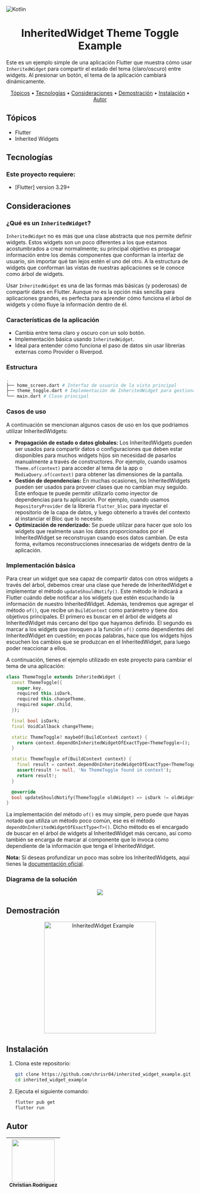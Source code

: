 ![Kotlin](https://img.shields.io/badge/Flutter-3.29-blue.svg?style=flat-square)

<h1 align="center">
    InheritedWidget Theme Toggle Example
</h1>

Este es un ejemplo simple de una aplicación Flutter que muestra cómo usar `InheritedWidget` para compartir el estado del tema (claro/oscuro) entre widgets. Al presionar un botón, el tema de la aplicación cambiará dinámicamente.

<p align="center">
  <a href="#tópicos">Tópicos</a> •
  <a href="#tecnologías">Tecnologías</a> •
  <a href="#consideraciones">Consideraciones</a> •
  <a href="#demostración">Demostración</a> •
  <a href="#instalación">Instalación</a> •
  <a href="#autor">Autor</a>
</p>

## Tópicos

* Flutter
* Inherited Widgets

## Tecnologías

### Este proyecto requiere:
- [Flutter] version 3.29+

## Consideraciones

### ¿Qué es un `InheritedWidget`?

`InheritedWidget` no es más que una clase abstracta que nos permite definir widgets. Estos widgets son un poco diferentes a los que estamos acostumbrados a crear normalmente; su principal objetivo es propagar información entre los demás componentes que conforman la interfaz de usuario, sin importar qué tan lejos estén el uno del otro. A la estructura de widgets que conforman las vistas de nuestras aplicaciones se le conoce como árbol de widgets. 

Usar `InheritedWidget` es una de las formas más básicas (y poderosas) de compartir datos en Flutter. Aunque no es la opción más sencilla para aplicaciones grandes, es perfecta para aprender cómo funciona el árbol de widgets y cómo fluye la información dentro de él.

### Características de la aplicación

- Cambia entre tema claro y oscuro con un solo botón.
- Implementación básica usando `InheritedWidget`.
- Ideal para entender cómo funciona el paso de datos sin usar librerías externas como Provider o Riverpod.

### Estructura
```bash
.
├── home_screen.dart # Interfaz de usuario de la vista principal
├── theme_toggle.dart # Implementación de InheritedWidget para gestionar tema de la app
└── main.dart # Clase principal
```

### Casos de uso

A continuación se mencionan algunos casos de uso en los que podriamos utilizar InheritedWidgets:

- **Propagación de estado o datos globales:** Los InheritedWidgets pueden ser usados para compartir datos o configuraciones que deben estar disponibles para muchos widgets hijos sin necesidad de pasarlos manualmente a través de constructores. Por ejemplo, cuando usamos `Theme.of(context)` para acceder al tema de la app o `MediaQuery.of(context)` para obtener las dimensiones de la pantalla.
- **Gestión de dependencias:** En muchas ocasiones, los InheritedWidgets pueden ser usados para proveer clases que no cambian muy seguido. Este enfoque te puede permitir utilizarlo como inyector de dependencias para tu aplicación. Por ejemplo, cuando usamos `RepositoryProvider` de la librería `flutter_bloc` para inyectar el repositorio de la capa de datos, y luego obtenerlo a través del contexto al instanciar el Bloc que lo necesite.
- **Optimización de renderizado:** Se puede utilizar para hacer que solo los widgets que realmente usan los datos proporcionados por el InheritedWidget se reconstruyan cuando esos datos cambian. De esta forma, evitamos reconstrucciones innecesarias de widgets dentro de la aplicación.

### Implementación básica
Para crear un widget que sea capaz de compartir datos con otros widgets a través del árbol, debemos crear una clase que herede de InheritedWidget e implementar el método `updateShouldNotify()`. Este método le indicará a Flutter cuándo debe notificar a los widgets que estén escuchando la información de nuestro InheritedWidget. Además, tendremos que agregar el método `of()`, que recibe un `BuildContext` como parámetro y tiene dos objetivos principales. El primero es buscar en el árbol de widgets al InheritedWidget más cercano del tipo que hayamos definido. El segundo es marcar a los widgets que invoquen a la función `of()` como dependientes del InheritedWidget en cuestión; en pocas palabras, hace que los widgets hijos escuchen los cambios que se produzcan en el InheritedWidget, para luego poder reaccionar a ellos. 

A continuación, tienes el ejemplo utilizado en este proyecto para cambiar el tema de una aplicación:

```dart
class ThemeToggle extends InheritedWidget {
  const ThemeToggle({
    super.key,
    required this.isDark,
    required this.changeTheme,
    required super.child,
  });

  final bool isDark;
  final VoidCallback changeTheme;

  static ThemeToggle? maybeOf(BuildContext context) {
    return context.dependOnInheritedWidgetOfExactType<ThemeToggle>();
  }

  static ThemeToggle of(BuildContext context) {
    final result = context.dependOnInheritedWidgetOfExactType<ThemeToggle>();
    assert(result != null, 'No ThemeToggle found in context');
    return result!;
  }

  @override
  bool updateShouldNotify(ThemeToggle oldWidget) => isDark != oldWidget.isDark;
}
```

La implementación del método `of()` es muy simple, pero puede que hayas notado que utiliza un método poco común, ese es el método `dependOnInheritedWidgetOfExactType<T>()`. Dicho método es el encargado de buscar en el árbol de widgets al InheritedWidget más cercano, así como también se encarga de marcar al componente que lo invoca como dependiente de la información que tenga el InheritedWidget.

**Nota:** Si deseas profundizar un poco mas sobre los InheritedWidgets, aquí tienes la [documentación oficial](https://api.flutter.dev/flutter/widgets/InheritedWidget-class.html).

### Diagrama de la solución
<p align="center">
  <img src="https://github.com/user-attachments/assets/eeb5acba-2ed2-408b-ae8f-6fba49e6090f"/>
</p>

## Demostración
<p align="center">
    <img src="https://github.com/user-attachments/assets/7e5be666-13fd-4910-9543-bc65bb2896e6" alt="InheritedWidget Example" width="300"> 
</p>

## Instalación

1. Clona este repositorio:
     ```bash
     git clone https://github.com/chrisr04/inherited_widget_example.git
     cd inherited_widget_example
    ```

2. Ejecuta el siguiente comando:
     ```bash
     flutter pub get
     flutter run
    ```

## Autor

| [<img src="https://github.com/chrisr04.png" width=115><br><sub>Christian Rodriguez</sub>](https://github.com/chrisr04) | 
|:----------------------------------------------------------------------------------------------------:
